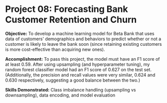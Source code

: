# Project 08: Forecasting Bank Customer Retention and Churn
 
**Objective:** To develop a machine learning model for Beta Bank that uses data of customers' demographics and behaviors to predict whether or not a customer is likely to leave the bank soon (since retaining existing customers is more cost-effective than acquiring new ones).

**Accomplishment:** To pass this project, the model must have an F1 score of at least 0.59. After using upsampling (and hyperparameter tuning), my random forest classifier model had an F1 score of 0.627 on the test set. (Additionally, the precision and recall values were very similar, 0.624 and 0.630 respectively, suggesting a good balance between the two.)

**Skills Demonstrated:** Class imbalance handling (upsampling vs downsampling), data encoding, and model evaluation
